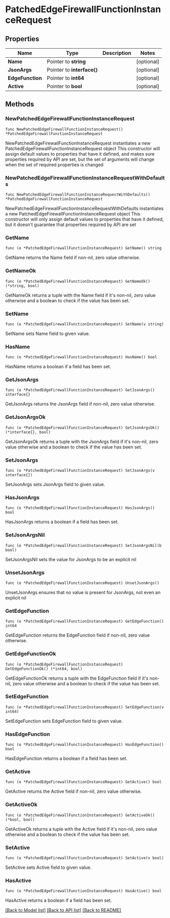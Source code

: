 # PatchedEdgeFirewallFunctionInstanceRequest

## Properties

Name | Type | Description | Notes
------------ | ------------- | ------------- | -------------
**Name** | Pointer to **string** |  | [optional] 
**JsonArgs** | Pointer to **interface{}** |  | [optional] 
**EdgeFunction** | Pointer to **int64** |  | [optional] 
**Active** | Pointer to **bool** |  | [optional] 

## Methods

### NewPatchedEdgeFirewallFunctionInstanceRequest

`func NewPatchedEdgeFirewallFunctionInstanceRequest() *PatchedEdgeFirewallFunctionInstanceRequest`

NewPatchedEdgeFirewallFunctionInstanceRequest instantiates a new PatchedEdgeFirewallFunctionInstanceRequest object
This constructor will assign default values to properties that have it defined,
and makes sure properties required by API are set, but the set of arguments
will change when the set of required properties is changed

### NewPatchedEdgeFirewallFunctionInstanceRequestWithDefaults

`func NewPatchedEdgeFirewallFunctionInstanceRequestWithDefaults() *PatchedEdgeFirewallFunctionInstanceRequest`

NewPatchedEdgeFirewallFunctionInstanceRequestWithDefaults instantiates a new PatchedEdgeFirewallFunctionInstanceRequest object
This constructor will only assign default values to properties that have it defined,
but it doesn't guarantee that properties required by API are set

### GetName

`func (o *PatchedEdgeFirewallFunctionInstanceRequest) GetName() string`

GetName returns the Name field if non-nil, zero value otherwise.

### GetNameOk

`func (o *PatchedEdgeFirewallFunctionInstanceRequest) GetNameOk() (*string, bool)`

GetNameOk returns a tuple with the Name field if it's non-nil, zero value otherwise
and a boolean to check if the value has been set.

### SetName

`func (o *PatchedEdgeFirewallFunctionInstanceRequest) SetName(v string)`

SetName sets Name field to given value.

### HasName

`func (o *PatchedEdgeFirewallFunctionInstanceRequest) HasName() bool`

HasName returns a boolean if a field has been set.

### GetJsonArgs

`func (o *PatchedEdgeFirewallFunctionInstanceRequest) GetJsonArgs() interface{}`

GetJsonArgs returns the JsonArgs field if non-nil, zero value otherwise.

### GetJsonArgsOk

`func (o *PatchedEdgeFirewallFunctionInstanceRequest) GetJsonArgsOk() (*interface{}, bool)`

GetJsonArgsOk returns a tuple with the JsonArgs field if it's non-nil, zero value otherwise
and a boolean to check if the value has been set.

### SetJsonArgs

`func (o *PatchedEdgeFirewallFunctionInstanceRequest) SetJsonArgs(v interface{})`

SetJsonArgs sets JsonArgs field to given value.

### HasJsonArgs

`func (o *PatchedEdgeFirewallFunctionInstanceRequest) HasJsonArgs() bool`

HasJsonArgs returns a boolean if a field has been set.

### SetJsonArgsNil

`func (o *PatchedEdgeFirewallFunctionInstanceRequest) SetJsonArgsNil(b bool)`

 SetJsonArgsNil sets the value for JsonArgs to be an explicit nil

### UnsetJsonArgs
`func (o *PatchedEdgeFirewallFunctionInstanceRequest) UnsetJsonArgs()`

UnsetJsonArgs ensures that no value is present for JsonArgs, not even an explicit nil
### GetEdgeFunction

`func (o *PatchedEdgeFirewallFunctionInstanceRequest) GetEdgeFunction() int64`

GetEdgeFunction returns the EdgeFunction field if non-nil, zero value otherwise.

### GetEdgeFunctionOk

`func (o *PatchedEdgeFirewallFunctionInstanceRequest) GetEdgeFunctionOk() (*int64, bool)`

GetEdgeFunctionOk returns a tuple with the EdgeFunction field if it's non-nil, zero value otherwise
and a boolean to check if the value has been set.

### SetEdgeFunction

`func (o *PatchedEdgeFirewallFunctionInstanceRequest) SetEdgeFunction(v int64)`

SetEdgeFunction sets EdgeFunction field to given value.

### HasEdgeFunction

`func (o *PatchedEdgeFirewallFunctionInstanceRequest) HasEdgeFunction() bool`

HasEdgeFunction returns a boolean if a field has been set.

### GetActive

`func (o *PatchedEdgeFirewallFunctionInstanceRequest) GetActive() bool`

GetActive returns the Active field if non-nil, zero value otherwise.

### GetActiveOk

`func (o *PatchedEdgeFirewallFunctionInstanceRequest) GetActiveOk() (*bool, bool)`

GetActiveOk returns a tuple with the Active field if it's non-nil, zero value otherwise
and a boolean to check if the value has been set.

### SetActive

`func (o *PatchedEdgeFirewallFunctionInstanceRequest) SetActive(v bool)`

SetActive sets Active field to given value.

### HasActive

`func (o *PatchedEdgeFirewallFunctionInstanceRequest) HasActive() bool`

HasActive returns a boolean if a field has been set.


[[Back to Model list]](../README.md#documentation-for-models) [[Back to API list]](../README.md#documentation-for-api-endpoints) [[Back to README]](../README.md)


